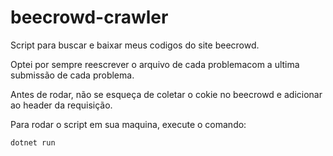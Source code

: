 # beecrowd-crawler

Script para buscar e baixar meus codigos do site beecrowd.

Optei por sempre reescrever o arquivo de cada problemacom a ultima submissão de cada problema.

Antes de rodar, não se esqueça de coletar o cokie no beecrowd e adicionar ao header da requisição.

Para rodar o script em sua maquina, execute o comando:

```
dotnet run
```
